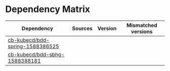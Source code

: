 # Dependency Matrix

Dependency | Sources | Version | Mismatched versions
---------- | ------- | ------- | -------------------
[cb-kubecd/bdd-spring-1588386525](https://github.com/cb-kubecd/bdd-spring-1588386525.git) |  | []() | 
[cb-kubecd/bdd-sbhg-1588388181](https://github.com/cb-kubecd/bdd-sbhg-1588388181.git) |  | []() | 
